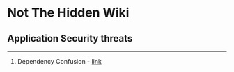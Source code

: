 # Not The Hidden Wiki

## Application Security threats
-----

1. Dependency Confusion - [link](https://www.blazeinfosec.com/post/dependency-confusion-exploitation/)

